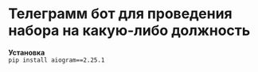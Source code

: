 <h1>Телеграмм бот для проведения набора на какую-либо должность</h1>
<b>Установка</b><br>
<code>pip install aiogram==2.25.1</code>
